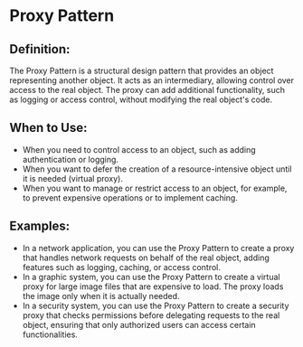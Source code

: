 # Proxy Pattern

## Definition:
The Proxy Pattern is a structural design pattern that provides an object representing another object. It acts as an intermediary, allowing control over access to the real object. The proxy can add additional functionality, such as logging or access control, without modifying the real object's code.

## When to Use:
- When you need to control access to an object, such as adding authentication or logging.
- When you want to defer the creation of a resource-intensive object until it is needed (virtual proxy).
- When you want to manage or restrict access to an object, for example, to prevent expensive operations or to implement caching.

## Examples:
- In a network application, you can use the Proxy Pattern to create a proxy that handles network requests on behalf of the real object, adding features such as logging, caching, or access control.
- In a graphic system, you can use the Proxy Pattern to create a virtual proxy for large image files that are expensive to load. The proxy loads the image only when it is actually needed.
- In a security system, you can use the Proxy Pattern to create a security proxy that checks permissions before delegating requests to the real object, ensuring that only authorized users can access certain functionalities.
